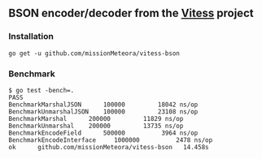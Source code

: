 ## BSON encoder/decoder from the [Vitess] project

### Installation
```
go get -u github.com/missionMeteora/vitess-bson
```

### Benchmark
```
$ go test -bench=.
PASS
BenchmarkMarshalJSON	  100000	     18042 ns/op
BenchmarkUnmarshalJSON	  100000	     23108 ns/op
BenchmarkMarshal	  200000	     11829 ns/op
BenchmarkUnmarshal	  200000	     13735 ns/op
BenchmarkEncodeField	  500000	      3964 ns/op
BenchmarkEncodeInterface	 1000000	      2478 ns/op
ok  	github.com/missionMeteora/vitess-bson	14.458s
```

[Vitess]: https://github.com/youtube/vitess
